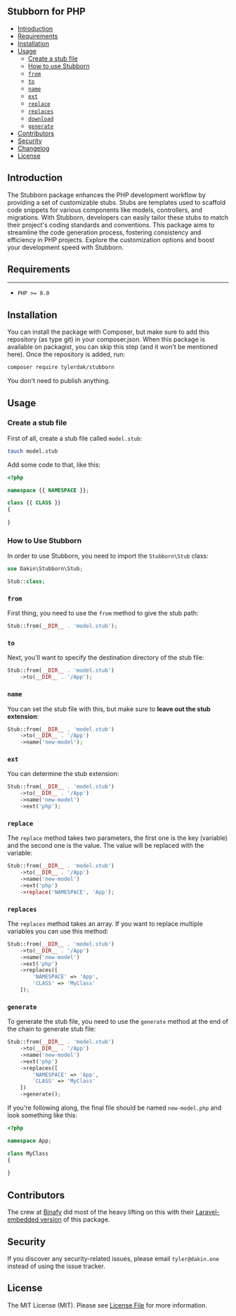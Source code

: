 ## Stubborn for PHP

- [Introduction](#introduction)
- [Requirements](#requirements)
- [Installation](#installation)
- [Usage](#usage)
    - [Create a stub file](#create-a-stub-file)
    - [How to use Stubborn](#how-using-stubborn)
    - [`from`](#from)
    - [`to`](#to)
    - [`name`](#name)
    - [`ext`](#ext)
    - [`replace`](#replace)
    - [`replaces`](#replaces)
    - [`download`](#download)
    - [`generate`](#generate)
- [Contributors](#contributors)
- [Security](#security)
- [Changelog](#changelog)
- [License](#license)

<a name="introduction"></a>
## Introduction

The Stubborn package enhances the PHP development workflow by providing a set of customizable stubs. Stubs are templates used to scaffold code snippets for various components like models, controllers, and migrations. With Stubborn, developers can easily tailor these stubs to match their project's coding standards and conventions. This package aims to streamline the code generation process, fostering consistency and efficiency in PHP projects. Explore the customization options and boost your development speed with Stubborn.

<a name="requirements"></a>
## Requirements

***
- ```PHP >= 8.0```


<a name="installation"></a>
## Installation

You can install the package with Composer, but make sure to add this repository (as type git) in your composer.json. When this package is available on packagist, you can skip this step (and it won't be mentioned here).
Once the repository is added, run:
```bash
composer require tylerdak/stubborn
```

You don't need to publish anything.

<a name="usage"></a>
## Usage

<a name="create-a-stub-file"></a>
### Create a stub file
First of all, create a stub file called `model.stub`:

```bash
touch model.stub
```

Add some code to that, like this:

```php
<?php

namespace {{ NAMESPACE }};

class {{ CLASS }}
{
    
}
```

<a name="how-using-stubborn"></a>
### How to Use Stubborn

In order to use Stubborn, you need to import the `Stubborn\Stub` class:

```php
use Dakin\Stubborn\Stub;

Stub::class;
```

<a name="from"></a>
### `from`

First thing, you need to use the `from` method to give the stub path:

```php
Stub::from(__DIR__ . 'model.stub');
```

<a name="to"></a>
### `to`

Next, you'll want to specify the destination directory of the stub file:

```php
Stub::from(__DIR__ . 'model.stub')
    ->to(__DIR__ . '/App');
```

<a name="name"></a>
### `name`

You can set the stub file with this, but make sure to **leave out the stub extension**:

```php
Stub::from(__DIR__ . 'model.stub')
    ->to(__DIR__ . '/App')
    ->name('new-model');
```

<a name="ext"></a>
### `ext`

You can determine the stub extension:

```php
Stub::from(__DIR__ . 'model.stub')
    ->to(__DIR__ . '/App')
    ->name('new-model')
    ->ext('php');
```

<a name="replace"></a>
### `replace`

The `replace` method takes two parameters, the first one is the key (variable) and the second one is the value. The value will be replaced with the variable:

```php
Stub::from(__DIR__ . 'model.stub')
    ->to(__DIR__ . '/App')
    ->name('new-model')
    ->ext('php')
    ->replace('NAMESPACE', 'App');
```

<a name="replaces"></a>
### `replaces`

The `replaces` method takes an array. If you want to replace multiple variables you can use this method:

```php
Stub::from(__DIR__ . 'model.stub')
    ->to(__DIR__ . '/App')
    ->name('new-model')
    ->ext('php')
    ->replaces([
        'NAMESPACE' => 'App',
        'CLASS' => 'MyClass'
    ]);
```

<a name="generate"></a>
### `generate`

To generate the stub file, you need to use the `generate` method at the end of the chain to generate stub file:

```php
Stub::from(__DIR__ . 'model.stub')
    ->to(__DIR__ . '/App')
    ->name('new-model')
    ->ext('php')
    ->replaces([
        'NAMESPACE' => 'App',
        'CLASS' => 'MyClass'
    ])
    ->generate();
```

If you're following along, the final file should be named `new-model.php` and look something like this:

```php
<?php

namespace App;

class MyClass
{
    
}
```

<a name="contributors"></a>
## Contributors
The crew at [Binafy](https://github.com/binafy) did most of the heavy lifting on this with their [Laravel-embedded version](https://github.com/binafy/laravel-stub) of this package.

<a name="security"></a>
## Security

If you discover any security-related issues, please email `tyler@dakin.one` instead of using the issue tracker.

<a name="license"></a>
## License

The MIT License (MIT). Please see [License File](https://github.com/tylerdak/stubborn/blob/1.x/LICENSE) for more information.
